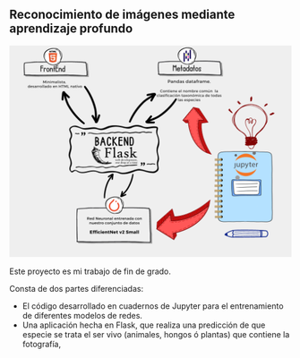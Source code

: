 ## Reconocimiento de imágenes mediante aprendizaje profundo

![](https://github.com/mvilasanchezf/TFG-Reconocimiento_de_imagenes_mediante_CNN/blob/master/assets/Arquitectura%20TFG%20small.png)

Este proyecto es mi trabajo de fin de grado.
 
 Consta de dos partes diferenciadas:
 * El código desarrollado en cuadernos de Jupyter para el entrenamiento de diferentes modelos de redes.
 * Una aplicación hecha en Flask, que realiza una predicción de que especie se trata el ser vivo (animales, hongos ó plantas) que contiene la fotografía,
